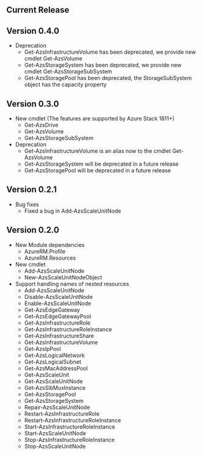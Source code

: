 ﻿<!--
    Please leave this section at the top of the change log.

    Changes for the current release should go under the section titled "Current Release", and should adhere to the following format:

    ## Current Release
    * Overview of change #1
        - Additional information about change #1
    * Overview of change #2
        - Additional information about change #2
        - Additional information about change #2
    * Overview of change #3
    * Overview of change #4
        - Additional information about change #4

    ## YYYY.MM.DD - Version X.Y.Z (Previous Release)
    * Overview of change #1
        - Additional information about change #1
-->
## Current Release

## Version 0.4.0
* Deprecation
    * Get-AzsInfrastructureVolume has been deprecated, we provide new cmdlet Get-AzsVolume
    * Get-AzsStorageSystem has been deprecated, we provide new cmdlet Get-AzsStorageSubSystem
    * Get-AzsStoragePool has been deprecated, the StorageSubSystem object has the capacity property

## Version 0.3.0
* New cmdlet (The features are supported by Azure Stack 1811+)
    * Get-AzsDrive
    * Get-AzsVolume
    * Get-AzsStorageSubSystem
* Deprecation
    * Get-AzsInfrastructureVolume is an alias now to the cmdlet Get-AzsVolume
    * Get-AzsStorageSystem will be deprecated in a future release
    * Get-AzsStoragePool will be deprecated in a future release

## Version 0.2.1
* Bug fixes
    * Fixed a bug in Add-AzsScaleUnitNode

## Version 0.2.0
* New Module dependencies
    * AzureRM.Profile
    * AzureRM.Resources
* New cmdlet
    * Add-AzsScaleUnitNode
    * New-AzsScaleUnitNodeObject
* Support handling names of nested resources
    * Add-AzsScaleUnitNode
    * Disable-AzsScaleUnitNode
    * Enable-AzsScaleUnitNode
    * Get-AzsEdgeGateway
    * Get-AzsEdgeGatewayPool
    * Get-AzsInfrastructureRole
    * Get-AzsInfrastructureRoleInstance
    * Get-AzsInfrastructureShare
    * Get-AzsInfrastructureVolume
    * Get-AzsIpPool
    * Get-AzsLogicalNetwork
    * Get-AzsLogicalSubnet
    * Get-AzsMacAddressPool
    * Get-AzsScaleUnit
    * Get-AzsScaleUnitNode
    * Get-AzsSlbMuxInstance
    * Get-AzsStoragePool
    * Get-AzsStorageSystem
    * Repair-AzsScaleUnitNode
    * Restart-AzsInfrastructureRole
    * Restart-AzsInfrastructureRoleInstance
    * Start-AzsInfrastructureRoleInstance
    * Start-AzsScaleUnitNode
    * Stop-AzsInfrastructureRoleInstance
    * Stop-AzsScaleUnitNode
